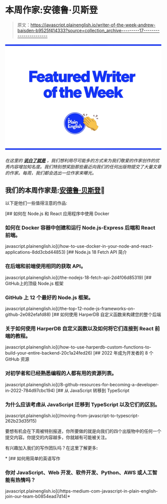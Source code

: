 # 本周作家:安德鲁·贝斯登

> 原文：<https://javascript.plainenglish.io/writer-of-the-week-andrew-baisden-b9525f414333?source=collection_archive---------17----------------------->

![](img/424e9f774c4772306ed63071aba29679.png)

*在这里的* [***说白了就是***](https://plainenglish.io) *，我们想利用尽可能多的方式来为我们敬爱的作家创作的优秀内容增加知名度。我们特别想奖励那些最近向我们的任何出版物提交了大量文章的作家。每周，我们都会选出一位作家来曝光。*

## 我们的本周作家是:[安德鲁·贝斯登](https://andrewbaisden.medium.com/)🎉

以下是他们一些值得注意的作品:

[](/how-to-use-docker-in-your-node-and-react-applications-8dd3cbd44853) [## 如何在 Node.js 和 React 应用程序中使用 Docker

### 如何在 Docker 容器中创建和运行 Node.js-Express 后端和 React 前端。

javascript.plainenglish.io](/how-to-use-docker-in-your-node-and-react-applications-8dd3cbd44853) [](/the-nodejs-18-fetch-api-2d4f06d85319) [## Node.js 18 Fetch API 简介

### 在后端和前端使用相同的获取 API。

javascript.plainenglish.io](/the-nodejs-18-fetch-api-2d4f06d85319) [](/the-top-12-node-js-frameworks-on-github️-2e082efafd88) [## GitHub️上的顶级 Node.js 框架

### GitHub 上 12 个最好的 Node.js 框架。

javascript.plainenglish.io](/the-top-12-node-js-frameworks-on-github️-2e082efafd88) [](/how-to-use-harperdb-custom-functions-to-build-your-entire-backend-20c1a24fed26) [## 如何使用 HarperDB 自定义函数来构建您的整个后端

### 关于如何使用 HarperDB 自定义函数以及如何将它们连接到 React 前端的教程。

javascript.plainenglish.io](/how-to-use-harperdb-custom-functions-to-build-your-entire-backend-20c1a24fed26) [](/8-github-resources-for-becoming-a-developer-in-2022-784d97cbc194) [## 2022 年成为开发者的 8 个 GitHub 资源

### 对初学者和已经熟悉编程的人都有用的资源列表。

javascript.plainenglish.io](/8-github-resources-for-becoming-a-developer-in-2022-784d97cbc194) [](/moving-from-javascript-to-typescript-262b23d35f15) [## 从 JavaScript 转移到 TypeScript

### 为什么应该考虑从 JavaScript 迁移到 TypeScript 以及它们的区别。

javascript.plainenglish.io](/moving-from-javascript-to-typescript-262b23d35f15) 

要想有机会在下周被特别报道，你所要做的就是向我们的四个出版物中的任何一个提交内容。你提交的内容越多，你就越有可能被关注。

有兴趣加入我们的写作团队吗？在这里了解更多[](/https-medium-com-javascript-in-plain-english-join-our-team-b0854ead7d14)**:**

*[](/https-medium-com-javascript-in-plain-english-join-our-team-b0854ead7d14) [## 如何用简单的英语写作

### 你对 JavaScript、Web 开发、软件开发、Python、AWS 或人工智能有热情吗？

javascript.plainenglish.io](/https-medium-com-javascript-in-plain-english-join-our-team-b0854ead7d14)*